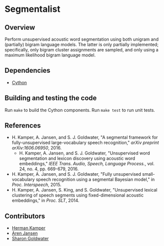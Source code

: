 Segmentalist
============

Overview
--------
Perform unsupervised acoustic word segmentation using both unigram and
(partially) bigram language models. The latter is only partially implemented;
specifically, only bigram cluster assignments are sampled, and only using a
maximum likelihood bigram language model.


Dependencies
------------
- [Cython](http://cython.org/)


Building and testing the code
-----------------------------
Run `make` to build the Cython components. Run `make test` to run unit tests.


References
----------
- H. Kamper, A. Jansen, and S. J. Goldwater, "A segmental framework for
  fully-unsupervised large-vocabulary speech recognition," *arXiv preprint
  arXiv:1606.06950*, 2016.
  - H. Kamper, A. Jansen, and S. J. Goldwater, "Unsupervised word segmentation
  and lexicon discovery using acoustic word embeddings," *IEEE Trans. Audio,
  Speech, Language Process.*, vol. 24, no. 4, pp. 669-679, 2016.
- H. Kamper, A. Jansen, and S. J. Goldwater, "Fully unsupervised
  small-vocabulary speech recognition using a segmental Bayesian model," in
  *Proc. Interspeech*, 2015.
- H. Kamper, A. Jansen, S. King, and S. Goldwater, "Unsupervised lexical
  clustering of speech segments using fixed-dimensional acoustic embeddings,"
  in *Proc. SLT*, 2014.


Contributors
------------
- [Herman Kamper](http://www.kamperh.com/)
- [Aren Jansen](http://www.clsp.jhu.edu/~ajansen/)
- [Sharon Goldwater](http://homepages.inf.ed.ac.uk/sgwater/)
